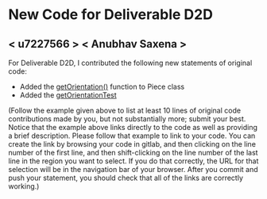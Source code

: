# New Code for Deliverable D2D

## < u7227566 > < Anubhav Saxena >

For Deliverable D2D, I contributed the following new statements of original code:

- Added the [getOrientation()](https://gitlab.cecs.anu.edu.au/u7313467/comp1140-ass2-tue09q/-/blob/master/src/comp1140/ass2/core/Piece.java#L51-134) function to Piece class
- Added the [getOrientationTest](https://gitlab.cecs.anu.edu.au/u7313467/comp1140-ass2-tue09q/-/blob/master/tests/comp1140/ass2/getOrientationTest.java)

(Follow the example given above to list at least 10 lines of original code contributions made by you, but not substantially more; submit your best. Notice that the example above links directly to the code as well as providing a brief description.   Please follow that example to link to your code.  You can create the link by browsing your code in gitlab, and then clicking on the line number of the first line, and then shift-clicking on the line number of the last line in the region you want to select.  If you do that correctly, the URL for that selection will be in the navigation bar of your browser.  After you commit and push your statement, you should check that all of the links are correctly working.)

